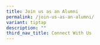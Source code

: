 ```yaml
---
title: Join us as an Alumni
permalink: /join-us-as-an-alumni/
variant: tiptap
description: ""
third_nav_title: Connect With Us
---
```

<p></p>